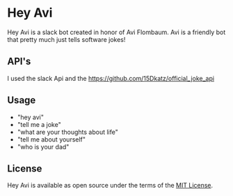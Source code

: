 # Hey Avi

 Hey Avi is a slack bot created in honor of Avi Flombaum. Avi is a friendly bot that pretty much just tells software jokes!

## API's

 I used the slack Api  and the https://github.com/15Dkatz/official_joke_api

## Usage

- "hey avi"
- "tell me a joke"
- "what are your thoughts about life"
- "tell me about yourself"
- "who is your dad"


## License
Hey Avi is available as open source under the terms of the [MIT License](https://opensource.org/licenses/MIT).
